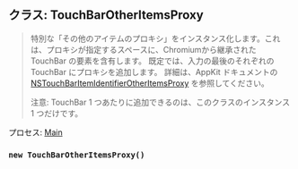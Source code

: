 ## クラス: TouchBarOtherItemsProxy

> 特別な「その他のアイテムのプロキシ」をインスタンス化します。これは、プロキシが指定するスペースに、Chromiumから継承された TouchBar の要素を含有します。 既定では、入力の最後のそれぞれの TouchBar にプロキシを追加します。 詳細は、AppKit ドキュメントの [NSTouchBarItemIdentifierOtherItemsProxy](https://developer.apple.com/documentation/appkit/nstouchbaritemidentifierotheritemsproxy) を参照してください。
> 
> 注意: TouchBar 1 つあたりに追加できるのは、このクラスのインスタンス 1 つだけです。

プロセス: [Main](../tutorial/application-architecture.md#main-and-renderer-processes)

### `new TouchBarOtherItemsProxy()`
